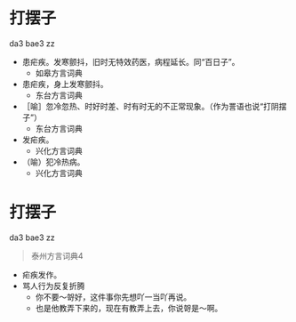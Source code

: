 # 打摆子
da3 bae3 zz
+ 患疟疾。发寒颤抖，旧时无特效药医，病程延长。同“百日子”。
  * 如皋方言词典
+ 患疟疾，身上发寒颤抖。
  * 东台方言词典
+ ［喻］忽冷忽热、时好时差、时有时无的不正常现象。（作为詈语也说“打阴摆子”）
  * 东台方言词典
+ 发疟疾。
  * 兴化方言词典
+ （喻）犯冷热病。
  * 兴化方言词典

# 打摆子
da3 bae3 zz
> 泰州方言词典4
- 疟疾发作。
- 骂人行为反复折腾
  - 你不要～哿好，这件事你先想吖一当吖再说。
  - 也是他教弄下来的，现在有教弄上去，你说哿是～啊。
